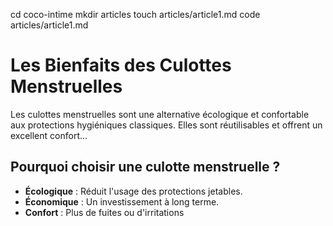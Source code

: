 

cd coco-intime
mkdir articles
touch articles/article1.md
code articles/article1.md
# Les Bienfaits des Culottes Menstruelles

Les culottes menstruelles sont une alternative écologique et confortable aux protections hygiéniques classiques. Elles sont réutilisables et offrent un excellent confort...

## Pourquoi choisir une culotte menstruelle ?

- **Écologique** : Réduit l'usage des protections jetables.
- **Économique** : Un investissement à long terme.
- **Confort** : Plus de fuites ou d'irritations
